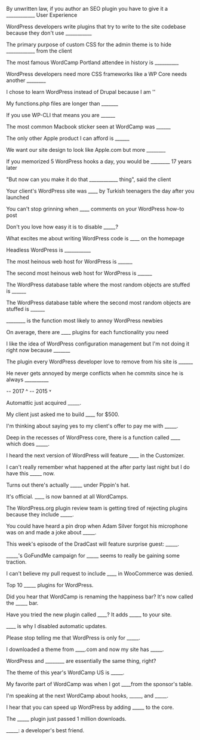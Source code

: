 By unwritten law, if you author an SEO plugin you have to give it a ____________ User Experience

WordPress developers write plugins that try to write to the site codebase because they don't use ___________

The primary purpose of custom CSS for the admin theme is to hide ____________ from the client

The most famous WordCamp Portland attendee in history is __________

WordPress developers need more CSS frameworks like a WP Core needs another ________

I chose to learn WordPress instead of Drupal because I am ''

My functions.php files are longer than _______

If you use WP-CLI that means you are  ______

The most common Macbook sticker seen at WordCamp was ______

The only other Apple product I can afford is ______

We want our site design to look like Apple.com but more ________

If you memorized 5 WordPress hooks a day, you would be ________ 17 years later

"But now can you make it do that ____________ thing", said the client

Your client's WordPress site was ____ by Turkish teenagers the day after you launched

You can't stop grinning when ____ comments on your WordPress how-to post

Don't you love how easy it is to disable _____?

What excites me about writing WordPress code is  ____ on the homepage

Headless WordPress is ___________

The most heinous web host for WordPress is ______

The second most heinous web host for WordPress is ______

The WordPress database table where the most random objects are stuffed is ______

The WordPress database table where the second most random objects are stuffed is ______

________ is the function most likely to annoy WordPress newbies

On average, there are ____ plugins for each functionality you need

I like the idea of WordPress configuration management but I'm not doing it right now because _______

The plugin every WordPress developer love to remove from his site is ______

He never gets annoyed by merge conflicts when he commits since he is always  __________

-- 2017 ^
-- 2015 ˅

Automattic just acquired _____.

My client just asked me to build ____ for $500.

I'm thinking about saying yes to my client's offer to pay me with _____.

Deep in the recesses of WordPress core, there is a function called ____ which does _____.

I heard the next version of WordPress will feature ____ in the Customizer.

I can't really remember what happened at the after party last night but I do have this _____ now.

Turns out there's actually _____ under Pippin's hat.

It's official. ____ is now banned at all WordCamps.

The WordPress.org plugin review team is getting tired of rejecting plugins because they include _____.

You could have heard a pin drop when Adam Silver forgot his microphone was on and made a joke about _____.

This week's episode of the DradCast will feature surprise guest: _____.

_____'s GoFundMe campaign for _____ seems to really be gaining some traction.

I can't believe my pull request to include ____ in WooCommerce was denied.

Top 10 _____ plugins for WordPress.

Did you hear that WordCamp is renaming the happiness bar? It's now called the _____ bar.

Have you tried the new plugin called ____? It adds _____ to your site.

____ is why I disabled automatic updates.

Please stop telling me that WordPress is only for _____.

I downloaded a theme from ____.com and now my site has _____.

WordPress and ________ are essentially the same thing, right?

The theme of this year's WordCamp US is _____.

My favorite part of WordCamp was when I got ____from the sponsor's table.

I'm speaking at the next WordCamp about hooks, _____, and _____.

I hear that you can speed up WordPress by adding _____ to the core.

The _____ plugin just passed 1 million downloads.

_____: a developer's best friend.








